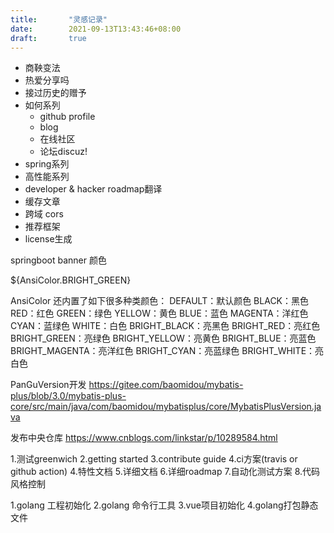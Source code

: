 ```yaml
---
title:       "灵感记录"
date:        2021-09-13T13:43:46+08:00
draft:       true
---
```


* 商鞅变法
* 热爱分享吗
* 接过历史的赠予
* 如何系列
  * github profile
  * blog
  * 在线社区
  * 论坛discuz!
* spring系列
* 高性能系列
* developer & hacker roadmap翻译
* 缓存文章
* 跨域 cors
* 推荐框架
* license生成



springboot banner 颜色

${AnsiColor.BRIGHT_GREEN}

AnsiColor 还内置了如下很多种类颜色：
DEFAULT：默认颜色
BLACK：黑色
RED：红色
GREEN：绿色
YELLOW：黄色
BLUE：蓝色
MAGENTA：洋红色
CYAN：蓝绿色
WHITE：白色
BRIGHT_BLACK：亮黑色
BRIGHT_RED：亮红色
BRIGHT_GREEN：亮绿色
BRIGHT_YELLOW：亮黄色
BRIGHT_BLUE：亮蓝色
BRIGHT_MAGENTA：亮洋红色
BRIGHT_CYAN：亮蓝绿色
BRIGHT_WHITE：亮白色

PanGuVersion开发
https://gitee.com/baomidou/mybatis-plus/blob/3.0/mybatis-plus-core/src/main/java/com/baomidou/mybatisplus/core/MybatisPlusVersion.java


发布中央仓库 https://www.cnblogs.com/linkstar/p/10289584.html

1.测试greenwich
2.getting started
3.contribute guide
4.ci方案(travis or github action)
4.特性文档
5.详细文档
6.详细roadmap
7.自动化测试方案
8.代码风格控制

1.golang 工程初始化
2.golang 命令行工具
3.vue项目初始化
4.golang打包静态文件


